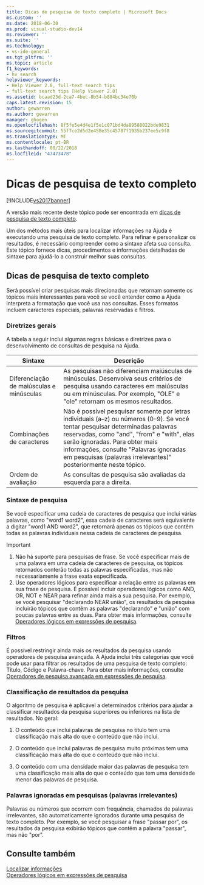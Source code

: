 ```yaml
---
title: Dicas de pesquisa de texto completo | Microsoft Docs
ms.custom: ''
ms.date: 2018-06-30
ms.prod: visual-studio-dev14
ms.reviewer: ''
ms.suite: ''
ms.technology:
- vs-ide-general
ms.tgt_pltfrm: ''
ms.topic: article
f1_keywords:
- hv_search
helpviewer_keywords:
- Help Viewer 2.0, full-text search tips
- full-text search tips [Help Viewer 2.0]
ms.assetid: bcaad23d-2ca7-4bec-8b54-b884bc34e70b
caps.latest.revision: 15
author: gewarren
ms.author: gewarren
manager: ghogen
ms.openlocfilehash: 8f5fe5e4d4e1f5e1c071bd4da89588022bde9831
ms.sourcegitcommit: 55f7ce2d5d2e458e35c45787f1935b237ee5c9f8
ms.translationtype: MT
ms.contentlocale: pt-BR
ms.lasthandoff: 08/22/2018
ms.locfileid: "47473478"
---
```

# <a name="full-text-search-tips"></a>Dicas de pesquisa de texto completo
[!INCLUDE[vs2017banner](../includes/vs2017banner.md)]

A versão mais recente deste tópico pode ser encontrada em [dicas de pesquisa de texto completo](https://docs.microsoft.com/visualstudio/ide/full-text-search-tips).  
  
Um dos métodos mais úteis para localizar informações na Ajuda é executando uma pesquisa de texto completo. Para refinar e personalizar os resultados, é necessário compreender como a sintaxe afeta sua consulta. Este tópico fornece dicas, procedimentos e informações detalhadas de sintaxe para ajudá-lo a construir melhor suas consultas.  
  
## <a name="full-text-search-tips"></a>Dicas de pesquisa de texto completo  
 Será possível criar pesquisas mais direcionadas que retornam somente os tópicos mais interessantes para você se você entender como a Ajuda interpreta a formatação que você usa nas consultas. Esses formatos incluem caracteres especiais, palavras reservadas e filtros.  
  
### <a name="general-guidelines"></a>Diretrizes gerais  
 A tabela a seguir inclui algumas regras básicas e diretrizes para o desenvolvimento de consultas de pesquisa na Ajuda.  
  
|Sintaxe|Descrição|  
|------------|-----------------|  
|Diferenciação de maiúsculas e minúsculas|As pesquisas não diferenciam maiúsculas de minúsculas. Desenvolva seus critérios de pesquisa usando caracteres em maiúsculas ou em minúsculas. Por exemplo, "OLE" e "ole" retornam os mesmos resultados.|  
|Combinações de caracteres|Não é possível pesquisar somente por letras individuais (a–z) ou números (0–9). Se você tentar pesquisar determinadas palavras reservadas, como "and", "from" e "with", elas serão ignoradas. Para obter mais informações, consulte "Palavras ignoradas em pesquisas (palavras irrelevantes)" posteriormente neste tópico.|  
|Ordem de avaliação|As consultas de pesquisa são avaliadas da esquerda para a direita.|  
  
### <a name="search-syntax"></a>Sintaxe de pesquisa  
 Se você especificar uma cadeia de caracteres de pesquisa que inclui várias palavras, como "word1 word2", essa cadeia de caracteres será equivalente a digitar "word1 AND word2", que retornará apenas os tópicos que contêm todas as palavras individuais nessa cadeia de caracteres de pesquisa.  
  
> [!IMPORTANT]
>  1.  Não há suporte para pesquisas de frase. Se você especificar mais de uma palavra em uma cadeia de caracteres de pesquisa, os tópicos retornados conterão todas as palavras especificadas, mas não necessariamente a frase exata especificada.  
> 2.  Use operadores lógicos para especificar a relação entre as palavras em sua frase de pesquisa. É possível incluir operadores lógicos como AND, OR, NOT e NEAR para refinar ainda mais a sua pesquisa. Por exemplo, se você pesquisar "declarando NEAR união", os resultados da pesquisa incluirão tópicos que contêm as palavras "declarando" e "união" com poucas palavras entre as duas. Para obter mais informações, consulte [Operadores lógicos em expressões de pesquisa](../ide/logical-operators-in-search-expressions.md).  
  
### <a name="filters"></a>Filtros  
 É possível restringir ainda mais os resultados da pesquisa usando operadores de pesquisa avançada. A Ajuda inclui três categorias que você pode usar para filtrar os resultados de uma pesquisa de texto completo: Título, Código e Palavra-chave. Para obter mais informações, consulte [Operadores de pesquisa avançada em expressões de pesquisa](../ide/advanced-search-operators-in-search-expressions.md).  
  
### <a name="ranking-of-search-results"></a>Classificação de resultados da pesquisa  
 O algoritmo de pesquisa é aplicável a determinados critérios para ajudar a classificar resultados da pesquisa superiores ou inferiores na lista de resultados. No geral:  
  
1.  O conteúdo que inclui palavras de pesquisa no título tem uma classificação mais alta do que o conteúdo que não inclui.  
  
2.  O conteúdo que inclui palavras de pesquisa muito próximas tem uma classificação mais alta do que o conteúdo que não inclui.  
  
3.  O conteúdo com uma densidade maior das palavras de pesquisa tem uma classificação mais alta do que o conteúdo que tem uma densidade menor das palavras de pesquisa.  
  
### <a name="words-ignored-in-searches-stop-words"></a>Palavras ignoradas em pesquisas (palavras irrelevantes)  
 Palavras ou números que ocorrem com frequência, chamados de palavras irrelevantes, são automaticamente ignorados durante uma pesquisa de texto completo. Por exemplo, se você pesquisar a frase "passar por", os resultados da pesquisa exibirão tópicos que contêm a palavra "passar", mas não "por".  
  
## <a name="see-also"></a>Consulte também  
 [Localizar informações](../ide/locate-information.md)   
 [Operadores lógicos em expressões de pesquisa](../ide/logical-operators-in-search-expressions.md)




